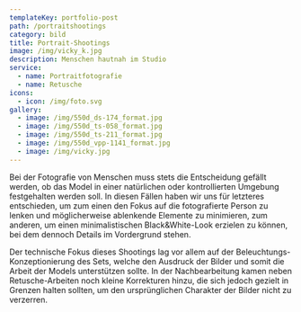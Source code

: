 ```yaml
---
templateKey: portfolio-post
path: /portraitshootings
category: bild
title: Portrait-Shootings
image: /img/vicky_k.jpg
description: Menschen hautnah im Studio
service:
  - name: Portraitfotografie
  - name: Retusche
icons:
  - icon: /img/foto.svg
gallery:
  - image: /img/550d_ds-174_format.jpg
  - image: /img/550d_ts-058_format.jpg
  - image: /img/550d_ts-211_format.jpg
  - image: /img/550d_vpp-1141_format.jpg
  - image: /img/vicky.jpg
---
```

Bei der Fotografie von Menschen muss stets die Entscheidung gefällt werden, ob das Model in einer natürlichen oder kontrollierten Umgebung festgehalten werden soll. In diesen Fällen haben wir uns für letzteres entschieden, um zum einen den Fokus auf die fotografierte Person zu lenken und möglicherweise ablenkende Elemente zu minimieren, zum anderen, um einen minimalistischen Black&White-Look erzielen zu können, bei dem dennoch Details im Vordergrund stehen.

Der technische Fokus dieses Shootings lag vor allem auf der Beleuchtungs-Konzeptionierung des Sets, welche den Ausdruck der Bilder und somit die Arbeit der Models unterstützen sollte. In der Nachbearbeitung kamen neben Retusche-Arbeiten noch kleine Korrekturen hinzu, die sich jedoch gezielt in Grenzen halten sollten, um den ursprünglichen Charakter der Bilder nicht zu verzerren.
